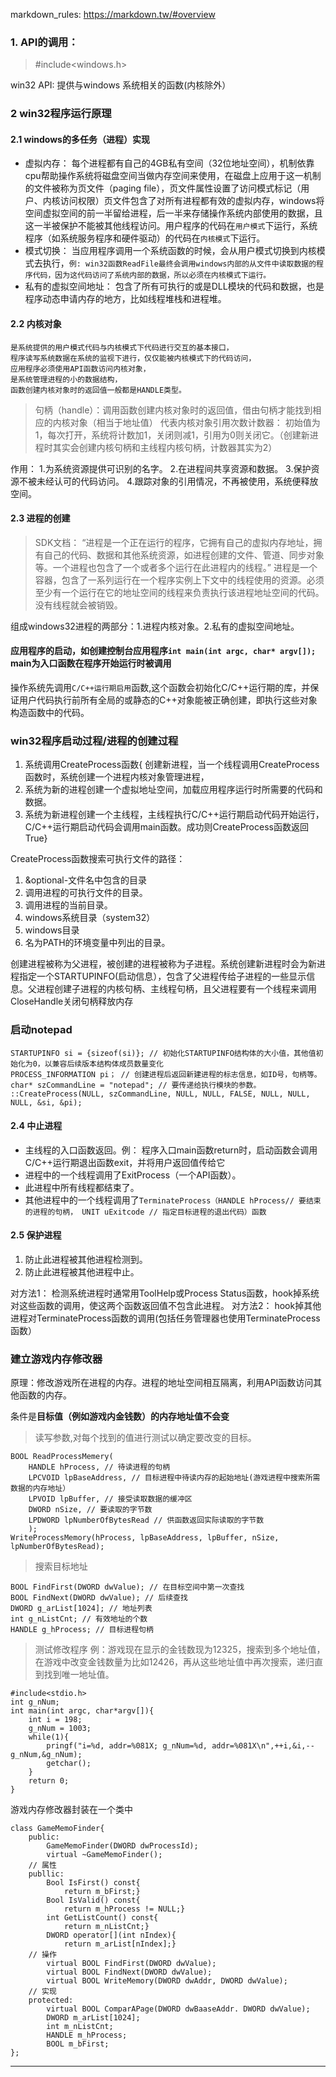 
markdown_rules: https://markdown.tw/#overview
### 1. API的调用： 
> \#include<windows.h>

win32 API: 提供与windows 系统相关的函数(内核除外）

### 2 win32程序运行原理
#### 2.1 windows的多任务（进程）实现
* 虚拟内存： 每个进程都有自己的4GB私有空间（32位地址空间），机制依靠cpu帮助操作系统将磁盘空间当做内存空间来使用，在磁盘上应用于这一机制的文件被称为页文件（paging file），页文件属性设置了访问模式标记（用户、内核访问权限）页文件包含了对所有进程都有效的虚拟内存，windows将空间虚拟空间的前一半留给进程，后一半来存储操作系统内部使用的数据，且这一半被保护不能被其他线程访问。用户程序的代码在`用户模式`下运行，系统程序（如系统服务程序和硬件驱动）的代码在`内核模式`下运行。
* 模式切换： 当应用程序调用一个系统函数的时候，会从用户模式切换到内核模式去执行，`例: win32函数ReadFile最终会调用windows内部的从文件中读取数据的程序代码，因为这代码访问了系统内部的数据，所以必须在内核模式下运行。`
* 私有的虚拟空间地址： 包含了所有可执行的或是DLL模块的代码和数据，也是程序动态申请内存的地方，比如线程堆栈和进程堆。

#### 2.2 内核对象
    是系统提供的用户模式代码与内核模式下代码进行交互的基本接口，
    程序读写系统数据在系统的监视下进行，仅仅能被内核模式下的代码访问，
    应用程序必须使用API函数访问内核对象，
    是系统管理进程的小的数据结构，
    函数创建内核对象时的返回值一般都是HANDLE类型。
> 句柄（handle）：调用函数创建内核对象时的返回值，借由句柄才能找到相应的内核对象（相当于地址值）
> 代表内核对象引用次数计数器： 初始值为1，每次打开，系统将计数加1，关闭则减1，引用为0则关闭它。（创建新进程时其实会创建内核句柄和主线程内核句柄，计数器其实为2）

作用： 1.为系统资源提供可识别的名字。
2.在进程间共享资源和数据。
3.保护资源不被未经认可的代码访问。
4.跟踪对象的引用情况，不再被使用，系统便释放空间。

#### 2.3 进程的创建
> SDK文档： “进程是一个正在运行的程序，它拥有自己的虚拟内存地址，拥有自己的代码、数据和其他系统资源，如进程创建的文件、管道、同步对象等。一个进程也包含了一个或者多个运行在此进程内的线程。” 
进程是一个容器，包含了一系列运行在一个程序实例上下文中的线程使用的资源。必须至少有一个运行在它的地址空间的线程来负责执行该进程地址空间的代码。没有线程就会被销毁。

组成windows32进程的两部分：1.进程内核对象。2.私有的虚拟空间地址。

#### 应用程序的启动，如创建控制台应用程序`int main(int argc, char* argv[]);` main为入口函数在程序开始运行时被调用
操作系统先调用`C/C++运行期启用`函数,这个函数会初始化C/C++运行期的库，并保证用户代码执行前所有全局的或静态的C++对象能被正确创建，即执行这些对象构造函数中的代码。
### win32程序启动过程/进程的创建过程
1. 系统调用CreateProcess函数{
创建新进程，当一个线程调用CreateProcess函数时，系统创建一个进程内核对象管理进程，
2. 系统为新的进程创建一个虚拟地址空间，加载应用程序运行时所需要的代码和数据。
3. 系统为新进程创建一个主线程，主线程执行C/C++运行期启动代码开始运行，C/C++运行期启动代码会调用main函数。成功则CreateProcess函数返回True}

CreateProcess函数搜索可执行文件的路径：
1. &optional-文件名中包含的目录
1. 调用进程的可执行文件的目录。
2. 调用进程的当前目录。
3. windows系统目录（system32）
4. windows目录
5. 名为PATH的环境变量中列出的目录。

创建进程被称为父进程，被创建的进程被称为子进程。系统创建新进程时会为新进程指定一个STARTUPINFO(启动信息），包含了父进程传给子进程的一些显示信息。父进程创建子进程的内核句柄、主线程句柄，且父进程要有一个线程来调用CloseHandle关闭句柄释放内存

### 启动notepad
    STARTUPINFO si = {sizeof(si)}; // 初始化STARTUPINFO结构体的大小值，其他值初始化为0，以兼容后续版本结构体成员数量变化
    PROCESS_INFORMATION pi； // 创建进程后返回新建进程的标志信息，如ID号，句柄等。
    char* szCommandLine = "notepad"; // 要传递给执行模块的参数。
    ::CreateProcess(NULL, szCommandLine, NULL, NULL, FALSE, NULL, NULL, NULL, &si, &pi);
#### 2.4 中止进程
* 主线程的入口函数返回。例： 程序入口main函数return时，启动函数会调用C/C++运行期退出函数exit，并将用户返回值传给它
* 进程中的一个线程调用了ExitProcess（一个API函数）。
* 此进程中所有线程都结束了。
* 其他进程中的一个线程调用了`TerminateProcess（HANDLE hProcess// 要结束的进程的句柄， UNIT uExitcode // 指定目标进程的退出代码）函数`

#### 2.5 保护进程
1. 防止此进程被其他进程检测到。
2. 防止此进程被其他进程中止。

对方法1： 检测系统进程时通常用ToolHelp或Process Status函数，hook掉系统对这些函数的调用，使这两个函数返回值不包含此进程。
对方法2： hook掉其他进程对TerminateProcess函数的调用(包括任务管理器也使用TerminateProcess函数）

### 建立游戏内存修改器
原理：修改游戏所在进程的内存。进程的地址空间相互隔离，利用API函数访问其他函数的内存。

条件是**目标值（例如游戏内金钱数）的内存地址值不会变**
> 读写参数,对每个找到的值进行测试以确定要改变的目标。

    BOOL ReadProcessMemery(
        HANDLE hProcess, // 待读进程的句柄
        LPCVOID lpBaseAddress, // 目标进程中待读内存的起始地址(游戏进程中搜索所需数据的内存地址）
        LPVOID lpBuffer, // 接受读取数据的缓冲区
        DWORD nSize, // 要读取的字节数
        LPDWORD lpNumberOfBytesRead // 供函数返回实际读取的字节数
        );
    WriteProcessMemory(hProcess, lpBaseAddress, lpBuffer, nSize, lpNumberOfBytesRead);
> 搜索目标地址

    BOOL FindFirst(DWORD dwValue); // 在目标空间中第一次查找
    BOOL FindNext(DWORD dwValue); // 后续查找
    DWORD g_arList[1024]; // 地址列表
    int g_nListCnt; // 有效地址的个数
    HANDLE g_hProcess; // 目标进程句柄
> 测试修改程序
例：游戏现在显示的金钱数现为12325，搜索到多个地址值，在游戏中改变金钱数量为比如12426，再从这些地址值中再次搜索，递归直到找到唯一地址值。
    
    #include<stdio.h>
    int g_nNum;
    int main(int argc, char*argv[]){
        int i = 198;
        g_nNum = 1003;
        while(1){
            pringf("i=%d, addr=%081X; g_nNum=%d, addr=%081X\n",++i,&i,--g_nNum,&g_nNum);
            getchar();
        }
        return 0;
    }
        
游戏内存修改器封装在一个类中

    class GameMemoFinder{
        public:
            GameMemoFinder(DWORD dwProcessId);
            virtual ~GameMemoFinder();
        // 属性
        publlic:
            Bool IsFirst() const{
                return m_bFirst;}
            Bool IsValid() const{
                return m_hProcess != NULL;}
            int GetListCount() const{
                return m_nListCnt;}
            DWORD operator[](int nIndex){
                return m_arList[nIndex];}
        // 操作        
            virtual BOOL FindFirst(DWORD dwValue);
            virtual BOOL FindNext(DWORD dwValue);
            virtual BOOL WriteMemory(DWORD dwAddr, DWORD dwValue);
        // 实现    
        protected:
            virtual BOOL ComparAPage(DWORD dwBaaseAddr. DWORD dwValue);
            DWORD m_arList[1024];
            int m_nListCnt;
            HANDLE m_hProcess;
            BOOL m_bFirst;
    };
***

